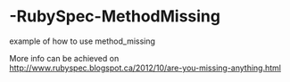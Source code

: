 -RubySpec-MethodMissing
=======================

example of how to use method_missing

More info can be achieved on http://www.rubyspec.blogspot.ca/2012/10/are-you-missing-anything.html
